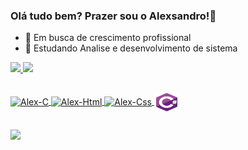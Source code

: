 ### Olá tudo bem? Prazer sou o Alexsandro!👋


- 🔭 Em busca de crescimento profissional
- 🌱 Estudando Analise e desenvolvimento de sistema

<div>
  <a href="https://github.com/Alexsandro-Santos-Junior">
  <img height="180em" src="https://github-readme-stats.vercel.app/api?username=Alexsandro-Santos-Junior&show_icons=true&theme=radical&include_all_commits=true&count_private=true"/>
  <img height="180em" src="https://github-readme-stats.vercel.app/api/top-langs/?username=Alexsandro-Santos-Junior&layout=compact&langs_count=7&theme=radical"/>
</div>

 
  <div>
    
  ##
  
  <img align="center" alt="Alex-C" height="30" width="40" src="https://cdn.jsdelivr.net/gh/devicons/devicon/icons/c/c-original.svg"/>
  <img align="center" alt="Alex-Html" height="30" width="40"  src="https://cdn.jsdelivr.net/gh/devicons/devicon/icons/html5/html5-original.svg"/>
  <img align="center" alt="Alex-Css" height="30" width="40"  src="https://cdn.jsdelivr.net/gh/devicons/devicon/icons/css3/css3-original.svg"/>
  <img align="center" alt="Alex-Csharp" height="30" width="40" src="https://raw.githubusercontent.com/devicons/devicon/master/icons/csharp/csharp-original.svg">
  </div>
  
  ##
  
  <div>
    
  <a href="https://www.linkedin.com/in/alexsandrodossantosjunior/" target="_blank"><img src="https://img.shields.io/badge/-LinkedIn-%230077B5?style=for-the-badge&logo=linkedin&logoColor=white" target="_blank"></a>
    </div>
